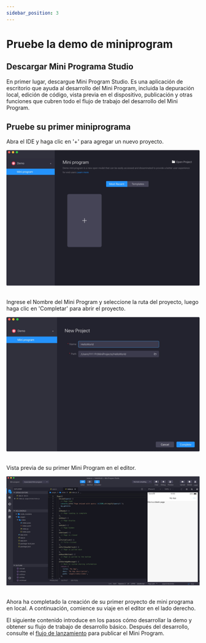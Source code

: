 ```yaml
---
sidebar_position: 3
---
```


# Pruebe la demo de miniprogram

## Descargar Mini Programa Studio
En primer lugar, descargue Mini Program Studio. Es una aplicación de escritorio que ayuda al desarrollo del Mini Program, incluida la depuración local, edición de código, vista previa en el dispositivo, publicación y otras funciones que cubren todo el flujo de trabajo del desarrollo del Mini Program.

## Pruebe su primer miniprograma
Abra el IDE y haga clic en '+' para agregar un nuevo proyecto.

![prueba de miniprogram 1](./img/prueba1.jpg)

<br/>
Ingrese el Nombre del Mini Program y seleccione la ruta del proyecto, luego haga clic en 'Completar' para abrir el proyecto.

![prueba de miniprogram 2](./img/prueba2.jpg)

<br/>
Vista previa de su primer Mini Program en el editor.

![prueba de miniprogram 3](./img/prueba3.jpg)

<br/>
Ahora ha completado la creación de su primer proyecto de mini programa en local. A continuación, comience su viaje en el editor en el lado derecho.

El siguiente contenido introduce en los pasos cómo desarrollar la demo y obtener su flujo de trabajo de desarrollo básico. Después del desarrollo, consulte el [flujo de lanzamiento](/) para publicar el Mini Program.